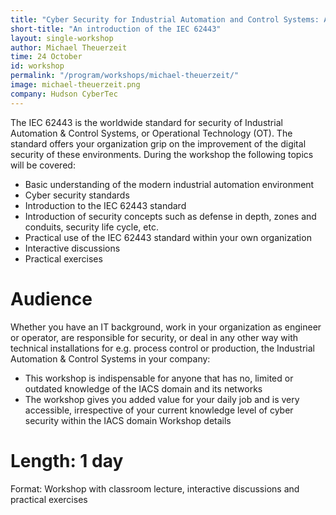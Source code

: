 ```yaml
---
title: "Cyber Security for Industrial Automation and Control Systems: An introduction of the IEC 62443 standard"
short-title: "An introduction of the IEC 62443"
layout: single-workshop
author: Michael Theuerzeit
time: 24 October
id: workshop
permalink: "/program/workshops/michael-theuerzeit/"
image: michael-theuerzeit.png
company: Hudson CyberTec
---
```


The IEC 62443 is the worldwide standard for security of Industrial Automation & Control Systems, or Operational Technology (OT). The standard offers your organization grip on the improvement of the digital security of these environments. During the workshop the following topics will be covered:

* Basic understanding of the modern industrial automation environment
* Cyber security standards
* Introduction to the IEC 62443 standard
* Introduction of security concepts such as defense in depth, zones and conduits, security life cycle, etc.
* Practical use of the IEC 62443 standard within your own organization
* Interactive discussions
* Practical exercises

# Audience
Whether you have an IT background, work in your organization as engineer or operator, are responsible for security, or deal in any other way with technical installations for e.g. process control or production, the Industrial Automation & Control Systems in your company:

* This workshop is indispensable for anyone that has no, limited or outdated knowledge of the IACS domain and its networks
* The workshop gives you added value for your daily job and is very accessible, irrespective of your current knowledge level of cyber security within the IACS domain
    Workshop details

# Length: 1 day
Format: Workshop with classroom lecture, interactive discussions and practical exercises